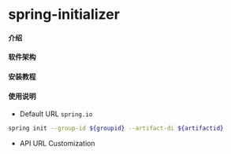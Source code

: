 # spring-initializer

#### 介绍

#### 软件架构

#### 安装教程

#### 使用说明

*   Default URL `spring.io`

```bash
spring init --group-id ${groupid} --artifact-di ${artifactid}
```

*   API URL Customization
